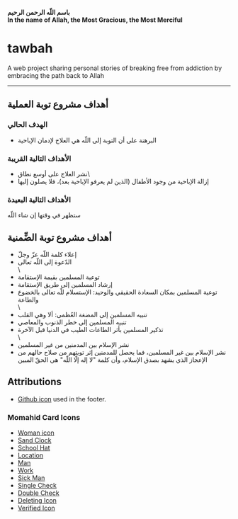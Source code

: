 **باسم اللّه الرحمن الرحيم**\
**In the name of Allah, the Most Gracious, the Most Merciful**

# tawbah

A web project sharing personal stories of breaking free from addiction by embracing the path back to Allah

---

## أهداف مشروع توبة العملية

### الهدف الحالي

- البرهنة على أن التوبة إلى اللّه هي العلاج لإدمان الإباحية

### الأهداف التالية القريبة

- نشر العلاج على أوسع نطاق\
- إزالة الإباحية من وجود الأطفال (الذين لم يعرفو الإباحية بعد)، فلا يصلون إليها

### الأهداف التالية البعيدة

ستظهر في وقتها إن شاء اللّه

## أهداف مشروع توبة الضِّمنية

- إعلاء كلمة اللّه عزّ وجلّ
- الدّعوة إلى اللّه تعالى\
  \
- توعية المسلمين بقيمة الإستقامة
- إرشاد المسلمين إلى طريق الإستقامة
- توعية المسلمين بمكان السعادة الحقيقي والوحيد: الإستسلام للّه تعالى بالخضوع والطاعة\
  \
- تنبيه المسلمين إلى المضغة العُظمى: ألا وهي القلب
- تنبيه المسلمين إلى خطر الذنوب والمعاصي
- تذكير المسلمين بأثر الطاعات الطيب في الدنيا قبل الآخرة\
  \
- نشر الإسلام بين المدمنين من غير المسلمين
- نشر الإسلام بين غير المسلمين، فما يحصل للمدمنين إثر توبتهم من صلاح حالهم من الإعجاز الذي يشهد بصدق الإسلام، وأن كلمة "لا إله إلّا اللّه" هي الحقّ المبين

## Attributions

- [Github icon](https://www.flaticon.com/free-icon/github_4926624?term=github&page=1&position=14&origin=tag&related_id=4926624) used in the footer.

### Momahid Card Icons

- [Woman icon](https://www.flaticon.com/free-icon/woman_11176486?term=niqab&page=1&position=29&origin=tag&related_id=11176486)
- [Sand Clock](https://www.flaticon.com/free-icon/hour-glass_6329732?term=sand%20clock&page=1&position=3&origin=search&related_id=6329732)
- [School Hat](https://www.flaticon.com/free-icon/graduate_5404967?term=school&page=1&position=13&origin=search&related_id=5404967)
- [Location](https://www.flaticon.com/free-icon/location_535188?term=location&page=1&position=3&origin=search&related_id=535188)
- [Man](https://www.flaticon.com/free-icon/muslim_10031350?term=muslim%20man&page=1&position=8&origin=search&related_id=10031350)
- [Work](https://www.flaticon.com/free-icon/under-construction_8124920?related_id=8124920)
- [Sick Man](https://www.flaticon.com/free-icon/bed_5256177?term=sick&page=1&position=7&origin=search&related_id=5256177)
- [Single Check](https://www.freepik.com/icon/check_9778608#fromView=resource_detail&position=1)
- [Double Check](https://www.flaticon.com/free-icon/double-check_2716288?term=double%20check&page=1&position=74&origin=search&related_id=2716288)
- [Deleting Icon](https://www.flaticon.com/free-icon/delete_6861362?term=delete&page=1&position=3&origin=tag&related_id=6861362)
- [Verified Icon](https://www.flaticon.com/free-icon/check_9247768?term=verify&page=1&position=9&origin=tag&related_id=9247768)
